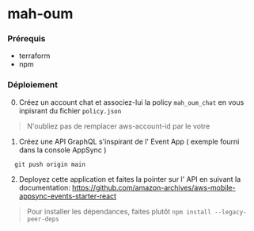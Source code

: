 # mah-oum

### Prérequis

* terraform
* npm


### Déploiement

0. Créez un account chat et associez-lui la policy `mah_oum_chat` en vous inpisrant du fichier `policy.json`
> N'oubliez pas de remplacer aws-account-id par le votre

1. Créez une API GraphQL s'inspirant de l' Event App ( exemple fourni dans la console AppSync )
  ```
    git push origin main
  ``` 

2. Deployez cette application et faites la pointer sur l' API en suivant la documentation: 
https://github.com/amazon-archives/aws-mobile-appsync-events-starter-react
> Pour installer les dépendances, faites plutôt `npm install --legacy-peer-deps`
  

